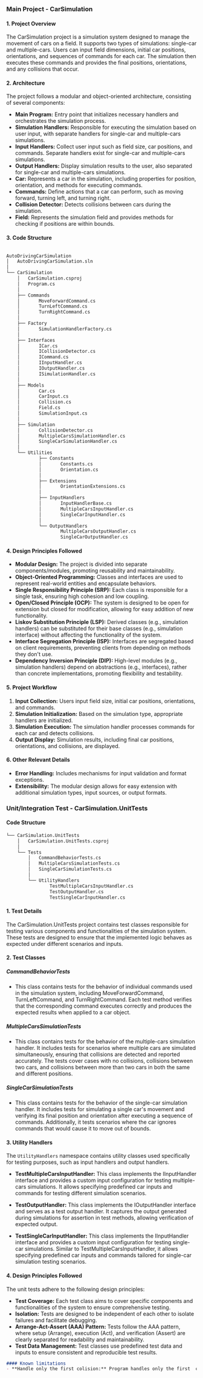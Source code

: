 ### Main Project - CarSimulation

#### 1. Project Overview
The CarSimulation project is a simulation system designed to manage the movement of cars on a field. It supports two types of simulations: single-car and multiple-cars. Users can input field dimensions, initial car positions, orientations, and sequences of commands for each car. The simulation then executes these commands and provides the final positions, orientations, and any collisions that occur.

#### 2. Architecture
The project follows a modular and object-oriented architecture, consisting of several components:

- **Main Program:** Entry point that initializes necessary handlers and orchestrates the simulation process.
- **Simulation Handlers:** Responsible for executing the simulation based on user input, with separate handlers for single-car and multiple-cars simulations.
- **Input Handlers:** Collect user input such as field size, car positions, and commands. Separate handlers exist for single-car and multiple-cars simulations.
- **Output Handlers:** Display simulation results to the user, also separated for single-car and multiple-cars simulations.
- **Car:** Represents a car in the simulation, including properties for position, orientation, and methods for executing commands.
- **Commands:** Define actions that a car can perform, such as moving forward, turning left, and turning right.
- **Collision Detector:** Detects collisions between cars during the simulation.
- **Field:** Represents the simulation field and provides methods for checking if positions are within bounds.

#### 3. Code Structure
```markdown

AutoDrivingCarSimulation
│   AutoDrivingCarSimulation.sln
│   
└── CarSimulation
    │   CarSimulation.csproj
    │   Program.cs
    │   
    ├── Commands
    │       MoveForwardCommand.cs
    │       TurnLeftCommand.cs
    │       TurnRightCommand.cs
    │       
    ├── Factory
    │       SimulationHandlerFactory.cs
    │       
    ├── Interfaces
    │       ICar.cs
    │       ICollisionDetector.cs
    │       ICommand.cs
    │       IInputHandler.cs
    │       IOutputHandler.cs
    │       ISimulationHandler.cs
    │       
    ├── Models
    │       Car.cs
    │       CarInput.cs
    │       Collision.cs
    │       Field.cs
    │       SimulationInput.cs
    │       
    ├── Simulation
    │       CollisionDetector.cs
    │       MultipleCarsSimulationHandler.cs
    │       SingleCarSimulationHandler.cs
    │       
    └── Utilities
            ├── Constants
            │       Constants.cs
            │       Orientation.cs
            │       
            ├── Extensions
            │       OrientationExtensions.cs
            │       
            ├── InputHandlers
            │       InputHandlerBase.cs
            │       MultipleCarsInputHandler.cs
            │       SingleCarInputHandler.cs
            │       
            └── OutputHandlers
                    MultipleCarsOutputHandler.cs
                    SingleCarOutputHandler.cs

```

#### 4. Design Principles Followed
- **Modular Design:** The project is divided into separate components/modules, promoting reusability and maintainability.
- **Object-Oriented Programming:** Classes and interfaces are used to represent real-world entities and encapsulate behaviors.
- **Single Responsibility Principle (SRP):** Each class is responsible for a single task, ensuring high cohesion and low coupling.
- **Open/Closed Principle (OCP):** The system is designed to be open for extension but closed for modification, allowing for easy addition of new functionality.
- **Liskov Substitution Principle (LSP):** Derived classes (e.g., simulation handlers) can be substituted for their base classes (e.g., simulation interface) without affecting the functionality of the system.
- **Interface Segregation Principle (ISP):** Interfaces are segregated based on client requirements, preventing clients from depending on methods they don't use.
- **Dependency Inversion Principle (DIP):** High-level modules (e.g., simulation handlers) depend on abstractions (e.g., interfaces), rather than concrete implementations, promoting flexibility and testability.

#### 5. Project Workflow
1. **Input Collection:** Users input field size, initial car positions, orientations, and commands.
2. **Simulation Initialization:** Based on the simulation type, appropriate handlers are initialized.
3. **Simulation Execution:** The simulation handler processes commands for each car and detects collisions.
4. **Output Display:** Simulation results, including final car positions, orientations, and collisions, are displayed.

#### 6. Other Relevant Details
- **Error Handling:** Includes mechanisms for input validation and format exceptions.
- **Extensibility:** The modular design allows for easy extension with additional simulation types, input sources, or output formats.

### Unit/Integration Test - CarSimulation.UnitTests

#### Code Structure

```markdown
└── CarSimulation.UnitTests
    │   CarSimulation.UnitTests.csproj
    │   
    └── Tests
        │   CommandBehaviorTests.cs
        │   MultipleCarsSimulationTests.cs
        │   SingleCarSimulationTests.cs
        │       
        └── UtilityHandlers
                TestMultipleCarsInputHandler.cs
                TestOutputHandler.cs
                TestSingleCarInputHandler.cs

```

#### 1. Test Details
The CarSimulation.UnitTests project contains test classes responsible for testing various components and functionalities of the simulation system. These tests are designed to ensure that the implemented logic behaves as expected under different scenarios and inputs.

#### 2. Test Classes

##### CommandBehaviorTests
- This class contains tests for the behavior of individual commands used in the simulation system, including MoveForwardCommand, TurnLeftCommand, and TurnRightCommand. Each test method verifies that the corresponding command executes correctly and produces the expected results when applied to a car object.

##### MultipleCarsSimulationTests
- This class contains tests for the behavior of the multiple-cars simulation handler. It includes tests for scenarios where multiple cars are simulated simultaneously, ensuring that collisions are detected and reported accurately. The tests cover cases with no collisions, collisions between two cars, and collisions between more than two cars in both the same and different positions.

##### SingleCarSimulationTests
- This class contains tests for the behavior of the single-car simulation handler. It includes tests for simulating a single car's movement and verifying its final position and orientation after executing a sequence of commands. Additionally, it tests scenarios where the car ignores commands that would cause it to move out of bounds.

#### 3. Utility Handlers
The `UtilityHandlers` namespace contains utility classes used specifically for testing purposes, such as input handlers and output handlers.

- **TestMultipleCarsInputHandler:** This class implements the IInputHandler interface and provides a custom input configuration for testing multiple-cars simulations. It allows specifying predefined car inputs and commands for testing different simulation scenarios.

- **TestOutputHandler:** This class implements the IOutputHandler interface and serves as a test output handler. It captures the output generated during simulations for assertion in test methods, allowing verification of expected output.

- **TestSingleCarInputHandler:** This class implements the IInputHandler interface and provides a custom input configuration for testing single-car simulations. Similar to TestMultipleCarsInputHandler, it allows specifying predefined car inputs and commands tailored for single-car simulation testing scenarios.

#### 4. Design Principles Followed
The unit tests adhere to the following design principles:
- **Test Coverage:** Each test class aims to cover specific components and functionalities of the system to ensure comprehensive testing.
- **Isolation:** Tests are designed to be independent of each other to isolate failures and facilitate debugging.
- **Arrange-Act-Assert (AAA) Pattern:** Tests follow the AAA pattern, where setup (Arrange), execution (Act), and verification (Assert) are clearly separated for readability and maintainability.
- **Test Data Management:** Test classes use predefined test data and inputs to ensure consistent and reproducible test results.

```markdown
#### Known limitations
- **Handle only the first colision:** Program handles only the first  collision if there are more than 2 cars and there are more than 1 collision happens in single run.
```

